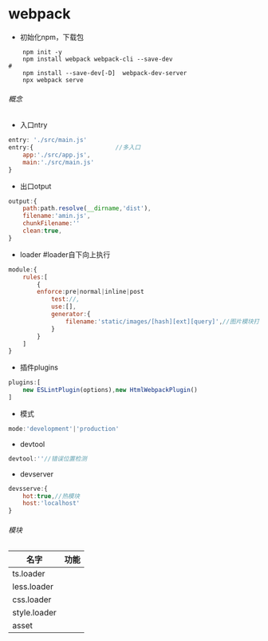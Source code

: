 # webpack
- 初始化npm，下载包
```
	npm init -y	
	npm install webpack webpack-cli --save-dev
#
	npm install --save-dev[-D]  webpack-dev-server
	npx webpack serve
```

###### 概念
- 入口ntry
```js
entry: './src/main.js'
entry:{                       //多入口
	app:'./src/app.js',
	main:'./src/main.js'
}
```

- 出口otput
```js
output:{
	path:path.resolve(__dirname,'dist'),
	filename:'amin.js',
	chunkFilename:''
	clean:true,
}
```

- loader #loader自下向上执行
```js
module:{ 
	rules:[
		{
		enforce:pre|normal|inline|post
			test://,
			use:[],
			generator:{
				filename:'static/images/[hash][ext][query]',//图片模块打包的路径
			}
		}
	]
}
```

- 插件plugins
```js
plugins:[
	new ESLintPlugin(options),new HtmlWebpackPlugin()
]
```

- 模式 
```js
mode:'development'|'production'
```

- devtool
```js
devtool:''//错误位置检测

```

- devserver
```js
devsserve:{
	hot:true,//热模块
	host:'localhost'
}
```

###### 模块
| 名字         | 功能 |
| ------------ | ---- |
| ts.loader    |      |
| less.loader  |      |
| css.loader   |      |
| style.loader |      |
| asset        |      |


